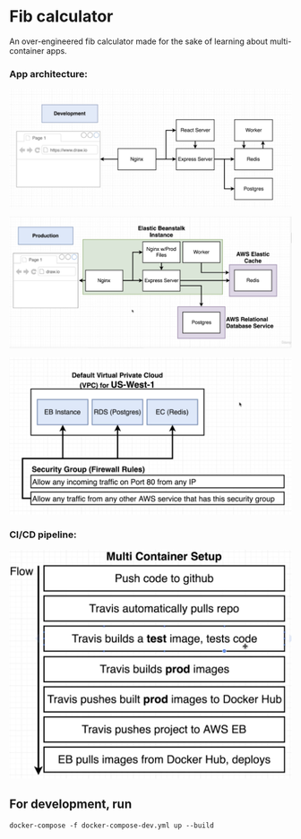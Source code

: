 # Fib calculator

An over-engineered fib calculator made for the sake of learning about
multi-container apps.

### App architecture:

![dev app arch](./dev_app_arch.png)

![prod app arch](./prod_app_arch.png)

![vpc setup](./vpc_setup.png)

### CI/CD pipeline:

![setup](./setup.png)

## For development, run
    docker-compose -f docker-compose-dev.yml up --build